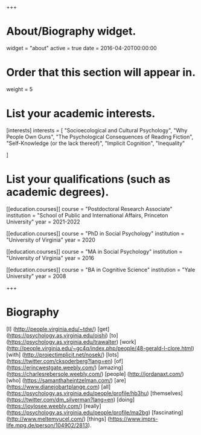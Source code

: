 +++
# About/Biography widget.
widget = "about"
active = true
date = 2016-04-20T00:00:00

# Order that this section will appear in.
weight = 5

# List your academic interests.
[interests]
  interests = [
    "Socioecological and Cultural Psychology",
    "Why People Own Guns",
    "The Psychological Consequences of Reading Fiction",
    "Self-Knowledge (or the lack thereof)",
    "Implicit Cognition",
    "Inequality"
    
  ]

# List your qualifications (such as academic degrees).
[[education.courses]]
  course = "Postdoctoral Research Associate"
  institution = "School of Public and International Affairs, Princeton University"
  year = 2021-2022

[[education.courses]]
  course = "PhD in Social Psychology"
  institution = "University of Virginia"
  year = 2020

[[education.courses]]
  course = "MA in Social Psychology"
  institution = "University of Virginia"
  year = 2016

[[education.courses]]
  course = "BA in Cognitive Science"
  institution = "Yale University"
  year = 2008

 
+++

# Biography

[I] (http://people.virginia.edu/~tdw/) [get] (https://psychology.as.virginia.edu/oishi) [to] (https://psychology.as.virginia.edu/trawalter) [work] (http://people.virginia.edu/~gc4q/index.php/people/48-gerald-l-clore.html) [with] (http://projectimplicit.net/nosek/) [lots] (https://twitter.com/cksoderberg?lang=en) [of] (https://erincwestgate.weebly.com/) [amazing] (https://charlesrebersole.weebly.com/) [people] (http://jordanaxt.com/) [who] (https://samanthaheintzelman.com/) [are] (https://www.dianejobartplange.com) [all] (https://psychology.as.virginia.edu/people/profile/hb3hu) [themselves] (https://twitter.com/dm_silverman?lang=en) [doing] (https://joylosee.weebly.com/) [really] (https://psychology.as.virginia.edu/people/profile/ma2bg) [fascinating] (http://www.meltemyucel.com/) [things] (https://www.imprs-life.mpg.de/person/104902/2813). 
